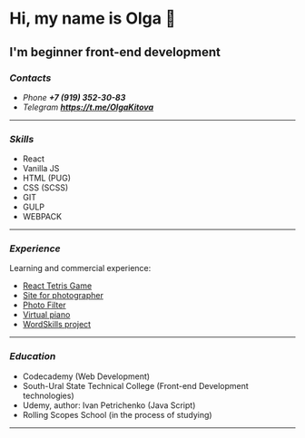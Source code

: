 # Hi, my name is Olga 👋
## I'm beginner front-end development

### ***Contacts***
+ _Phone_ ***+7 (919) 352-30-83***
+ _Telegram_ ***<https://t.me/OlgaKitova>***

---

### ***Skills***
+ React
+ Vanilla JS
+ HTML (PUG)
+ CSS (SCSS)
+ GIT
+ GULP
+ WEBPACK
---

### ***Experience***

Learning and commercial experience:
+  [React Tetris Game](https://olgakitova.github.io/tetris/)
+  [Site for photographer](https://dubrovskaya-photo.ru/)
+  [Photo Filter](https://olgakitova.github.io/photo__filter/photo-filter/)
+  [Virtual piano](https://olgakitova.github.io/virtual__piano/)
+  [WordSkills project](https://olgakitova.github.io/projectbyWorldSkills/)

---

### ***Education***

+ Codecademy (Web Development)
+ South-Ural State Technical College (Front-end Development technologies)
+ Udemy, author: Ivan Petrichenko (Java Script)
+ Rolling Scopes School (in the process of studying)

---
